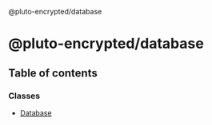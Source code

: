 @pluto-encrypted/database

# @pluto-encrypted/database

## Table of contents

### Classes

- [Database](classes/Database.md)
